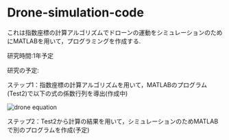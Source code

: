 # Drone-simulation-code
これは指数座標の計算アルゴリズムでドローンの運動をシミュレーションのためにMATLABを用いて，プログラミングを作成する.


研究時間:1年予定

研究の予定:


ステップ1：指数座標の計算アルゴリズムを用いて，MATLABのプログラム(Test2)で以下の式の係数行列を導出(作成中)


![drone equation](/images/motion_equation.png)


ステップ2：Test2から計算の結果を用いて，シミュレーションのためMATLABで別のプログラムを作成(予定)
